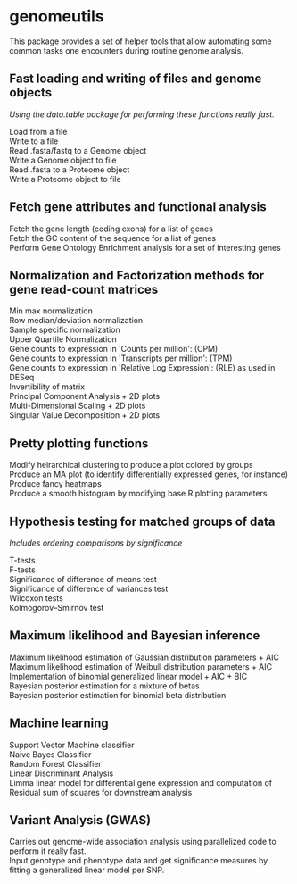 # genomeutils

This package provides a set of helper tools that allow automating some common tasks one encounters during routine genome analysis.

## Fast loading and writing of files and genome objects
*Using the data.table package for performing these functions really fast.* 

Load from a file   
Write to a file   
Read .fasta/fastq to a Genome object      
Write a Genome object to file   
Read .fasta to a Proteome object   
Write a Proteome object to file      


## Fetch gene attributes and functional analysis
   
Fetch the gene length (coding exons) for a list of genes   
Fetch the GC content of the sequence for a list of genes      
Perform Gene Ontology Enrichment analysis for a set of interesting genes      
   

## Normalization and Factorization methods for gene read-count matrices
   
Min max normalization   
Row median/deviation normalization   
Sample specific normalization  
Upper Quartile Normalization   
Gene counts to expression in 'Counts per million': (CPM)  
Gene counts to expression in 'Transcripts per million': (TPM)  
Gene counts to expression in 'Relative Log Expression': (RLE) as used in DESeq     
Invertibility of matrix   
Principal Component Analysis + 2D plots      
Multi-Dimensional Scaling + 2D plots   
Singular Value Decomposition + 2D plots
    
       
## Pretty plotting functions

Modify heirarchical clustering to produce a plot colored by groups     
Produce an MA plot (to identify differentially expressed genes, for instance)   
Produce fancy heatmaps   
Produce a smooth histogram by modifying base R plotting parameters   
   
   
## Hypothesis testing for matched groups of data
*Includes ordering comparisons by significance*   

T-tests     
F-tests     
Significance of difference of means test      
Significance of difference of variances test  
Wilcoxon tests   
Kolmogorov–Smirnov test   


## Maximum likelihood and Bayesian inference

Maximum likelihood estimation of Gaussian distribution parameters + AIC   
Maximum likelihood estimation of Weibull distribution parameters + AIC   
Implementation of binomial generalized linear model + AIC + BIC      
Bayesian posterior estimation for a mixture of betas        
Bayesian posterior estimation for binomial beta distribution           
   
   
## Machine learning     

Support Vector Machine classifier   
Naive Bayes Classifier   
Random Forest Classifier   
Linear Discriminant Analysis   
Limma linear model for differential gene expression and computation of Residual sum of squares for downstream analysis      
   
   
## Variant Analysis (GWAS)   

Carries out genome-wide association analysis using parallelized code to perform it really fast.  
Input genotype and phenotype data and get significance measures by fitting a generalized linear model per SNP.      


